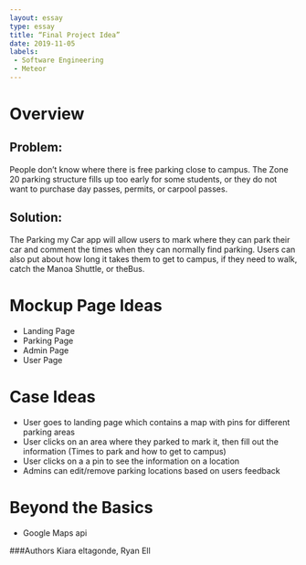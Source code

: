 ```yaml
---
layout: essay
type: essay
title: “Final Project Idea”
date: 2019-11-05
labels:
 - Software Engineering
 - Meteor
---
```

# Overview
## Problem:
People don’t know where there is free parking close to campus. The Zone 20 parking structure fills up too early for some students, or they do not want to purchase day passes, permits, or carpool passes.

## Solution:
The Parking my Car app will allow users to mark where they can park their car and comment the times when they can normally find parking. Users can also put about how long it takes them to get to campus, if they need to walk, catch the Manoa Shuttle, or theBus.

# Mockup Page Ideas
* Landing Page
* Parking Page
* Admin Page
* User Page

# Case Ideas
- User goes to landing page which contains a map with pins for different parking areas
- User clicks on an area where they parked to mark it, then fill out the information (Times to park and how to get to campus)
- User clicks on a a pin to see the information on a location
- Admins can edit/remove parking locations based on users feedback

# Beyond the Basics
- Google Maps api


###Authors
Kiara eltagonde, Ryan Ell
